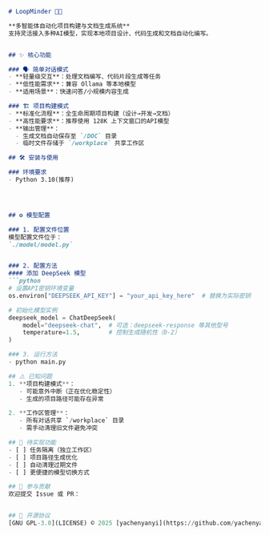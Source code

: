 
```markdown
# LoopMinder 🔄🤖

**多智能体自动化项目构建与文档生成系统**  
支持灵活接入多种AI模型，实现本地项目设计、代码生成和文档自动化编写。


## ✨ 核心功能

### 🗣️ 简单对话模式
- **轻量级交互**：处理文档编写、代码片段生成等任务
- **低性能需求**：兼容 Ollama 等本地模型
- **适用场景**：快速问答/小规模内容生成

### 🏗️ 项目构建模式
- **标准化流程**：全生命周期项目构建（设计→开发→文档）
- **高性能要求**：推荐使用 128K 上下文窗口的API模型
- **输出管理**：
  - 生成文档自动保存至 `/DOC` 目录
  - 临时文件存储于 `/workplace` 共享工作区

## 🛠️ 安装与使用

### 环境要求
- Python 3.10(推荐)




## ⚙️ 模型配置

### 1. 配置文件位置
模型配置文件位于：  
`./model/model.py`


### 2. 配置方法
#### 添加 DeepSeek 模型
```python
# 设置API密钥环境变量
os.environ["DEEPSEEK_API_KEY"] = "your_api_key_here"  # 替换为实际密钥

# 初始化模型实例
deepseek_model = ChatDeepSeek(
    model="deepseek-chat",  # 可选：deepseek-response 等其他型号
    temperature=1.5,        # 控制生成随机性（0-2）
)

### 3. 运行方法
- python main.py

## ⚠️ 已知问题
1. **项目构建模式**：
   - 可能意外中断（正在优化稳定性）
   - 生成的项目路径可能存在异常

2. **工作区管理**：
   - 所有对话共享 `/workplace` 目录
   - 需手动清理旧文件避免冲突

## 🚧 待实现功能
- [ ] 任务隔离（独立工作区）
- [ ] 项目路径生成优化
- [ ] 自动清理过期文件
- [ ] 更便捷的模型切换方式

## 🤝 参与贡献
欢迎提交 Issue 或 PR：


## 📜 开源协议
[GNU GPL-3.0](LICENSE) © 2025 [yachenyanyi](https://github.com/yachenyanyi)



